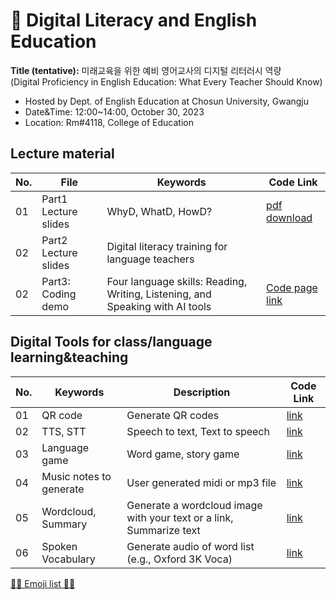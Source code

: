 # 🌱 Digital Literacy and English Education
**Title (tentative):**
미래교육을 위한 예비 영어교사의 디지털 리터러시 역량   
(Digital Proficiency in English Education: What Every Teacher Should Know)


- Hosted by Dept. of English Education at Chosun University, Gwangju
- Date&Time: 12:00~14:00, October 30, 2023
- Location: Rm#4118, College of Education

## Lecture material

|No.|File|Keywords|Code Link|
|--|--|--|--|
|01|Part1 Lecture slides|WhyD, WhatD, HowD?|[pdf download](https://raw.githubusercontent.com/MK316/workshops/blob/main/2023CSU/CSU1030_slides_light.pdf)|
|02|Part2 Lecture slides | Digital literacy training for language teachers||
|02|Part3: Coding demo|Four language skills: Reading, Writing, Listening, and Speaking with AI tools|[Code page link](https://github.com/MK316/workshops/blob/main/2023CSU/CU_part3.ipynb)|

## Digital Tools for class/language learning&teaching

|No.|Keywords|Description|Code Link|
|--|--|--|--|
|01|QR code|Generate QR codes|[link](https://github.com/MK316/Spring2023/blob/main/QRcode.ipynb)|
|02|TTS, STT|Speech to text, Text to speech|[link](https://github.com/MK316/Class_Spring2022/blob/main/2023CSU/TTS_STT.ipynb)|
|03|Language game|Word game, story game|[link]()|
|04|Music notes to generate|User generated midi or mp3 file|[link](https://github.com/MK316/workshops/blob/main/2023CSU/Melody.ipynb)|
|05|Wordcloud, Summary|Generate a wordcloud image with your text or a link, Summarize text|[link](https://github.com/MK316/workshops/blob/main/2023CSU/wordcloud_summarize.ipynb)|
|06|Spoken Vocabulary|Generate audio of word list (e.g., Oxford 3K Voca)|[link](https://github.com/MK316/applications/blob/main/Oxford3K_tts.ipynb)|

[💜💙 Emoji list 💙💜](https://gist.github.com/rxaviers/7360908)



